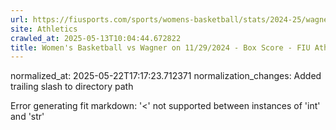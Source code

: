 ```yaml
---
url: https://fiusports.com/sports/womens-basketball/stats/2024-25/wagner/boxscore/12620/
site: Athletics
crawled_at: 2025-05-13T10:04:44.672822
title: Women's Basketball vs Wagner on 11/29/2024 - Box Score - FIU Athletics
---
```

normalized_at: 2025-05-22T17:17:23.712371
normalization_changes: Added trailing slash to directory path

Error generating fit markdown: '<' not supported between instances of 'int' and 'str'